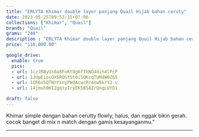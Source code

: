 ```yaml
---
title: "ERLYTA Khimar double layer panjang Quail Hijab bahan ceruty"
date: 2023-05-25T09:53:15+07:00
collections: ["Khimar", "Quail"]
brands: "Quail"
grams: "240"
description : "ERLYTA Khimar double layer panjang Quail Hijab bahan ceruty"
price: "110,000.00"

google_drive:
  enable: true
  pics:
  - url: 1czJRByUs6a8FoKtUg6ffhNO4dih4lPcP
  - url: 1JdpEiosOX5ROStSt0iSQKcqTUM4W0Z65
  - url: 1CR6u5QTNnYxnyPWdAcwcRr4nw8krY2-u
  - url: 14jmuh0KI2gqtyIryEK5B5AZrQnqLUYD1

draft: false
---
```


Khimar simple dengan bahan cerutty flowly, halus, dan nggak bikin gerah. cocok banget di mix n match dengan gamis kesayanganmu."

------------    
 
